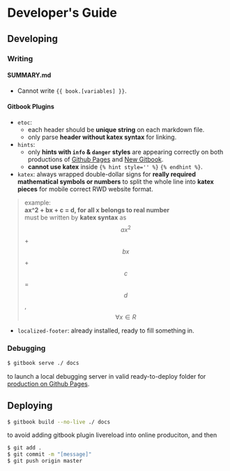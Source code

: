 # Developer's Guide

## Developing

### Writing

#### SUMMARY.md
- Cannot write `{{ book.[variables] }}`.

#### Gitbook Plugins
- `etoc`:
  - each header should be **unique string** on each markdown file.
  - only parse **header without katex syntax** for linking.
- `hints`:
  - only **hints with `info` & `danger` styles** are appearing correctly on both productions of [Github Pages][Github Pages Version] and [New Gitbook][New Gitbook Version].
  - **cannot use katex** inside `{% hint style='' %}` `{% endhint %}`.
- `katex`: always wrapped double-dollar signs for **really required mathematical symbols or numbers** to split the whole line into **katex pieces** for mobile correct RWD website format.
> example:  
> **ax^2 + bx + c = d, for all x belongs to real number**  
> must be written by **katex syntax** as  
> $$ ax^2 $$ + $$ bx $$ + $$ c $$ = $$ d $$, $$ \forall x \in R $$
- `localized-footer`: already installed, ready to fill something in.

### Debugging
```bash
$ gitbook serve ./ docs
```
to launch a local debugging server in valid ready-to-deploy folder for [production on Github Pages][Github Pages Version].

## Deploying

```bash
$ gitbook build --no-live ./ docs
```
to avoid adding gitbook plugin livereload into online produciton, and then
```bash
$ git add .
$ git commit -m "[message]"
$ git push origin master
```

[Github Pages Version]: https://saberliou.github.io/PrepareCSEMaster/ "Github Pages Version"
[New Gitbook Version]: https://saberliou.gitbook.io/preparecsemaster/ "New Gitbook Version"
